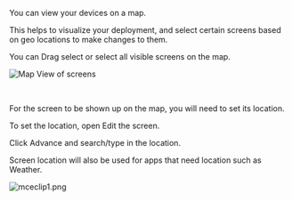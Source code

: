 <p>You can view your devices on a map.</p>
<p>This helps to visualize your deployment, and select certain screens based on geo locations to make changes to them.</p>
<p>You can Drag select or select all visible screens on the map.</p>
<p><img src="https://support.optisigns.com/hc/article_attachments/4407075918099" alt="Map View of screens"></p>
<p> </p>
<p>For the screen to be shown up on the map, you will need to set its location.</p>
<p>To set the location, open Edit the screen.</p>
<p>Click Advance and search/type in the location.</p>
<p>Screen location will also be used for apps that need location such as Weather.</p>
<p><img src="https://support.optisigns.com/hc/article_attachments/4407068749587" alt="mceclip1.png"></p>
<p> </p>